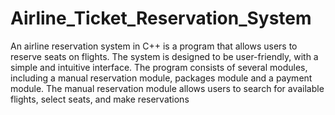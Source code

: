 # Airline_Ticket_Reservation_System

An airline reservation system in C++ is a program that allows users to reserve seats on flights. The system is designed to be user-friendly, with a simple and intuitive interface. The program consists of several modules, including a  manual reservation module, packages module and a payment module. The manual reservation module allows users to search for available flights, select seats, and make reservations
